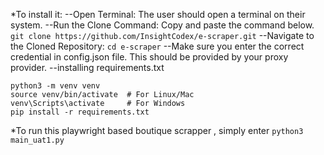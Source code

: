 *To install it: 
--Open Terminal: The user should open a terminal on their system.
--Run the Clone Command: Copy and paste the command below.
`git clone https://github.com/InsightCodex/e-scraper.git`
--Navigate to the Cloned Repository:
`cd e-scraper`
--Make sure you enter the correct credential in config.json file. This should be provided by your proxy provider.
--installing requirements.txt 
```
python3 -m venv venv
source venv/bin/activate  # For Linux/Mac
venv\Scripts\activate     # For Windows
pip install -r requirements.txt
```



*To run this playwright based boutique scrapper , simply enter ` python3 main_uat1.py `
